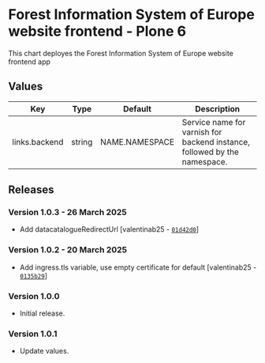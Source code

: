 # Forest Information System of Europe website frontend - Plone 6

This chart deployes the Forest Information System of Europe website frontend app

## Values

| Key           | Type   | Default        | Description                                                               |
| ------------- | ------ | -------------- | ------------------------------------------------------------------------- |
| links.backend | string | NAME.NAMESPACE | Service name for varnish for backend instance, followed by the namespace. |

## Releases

### Version 1.0.3 - 26 March 2025
- Add datacatalogueRedirectUrl [valentinab25 - [`01d42d0`](https://github.com/eea/helm-charts/commit/01d42d0e17c169d243a5633a35293f592d76eb1d)]

### Version 1.0.2 - 20 March 2025
- Add ingress.tls variable, use empty certificate for default [valentinab25 - [`0135b29`](https://github.com/eea/helm-charts/commit/0135b29490b3c27818b3e5a4c9cf836a5be0b2e6)]

### Version 1.0.0

- Initial release.

### Version 1.0.1

- Update values.
